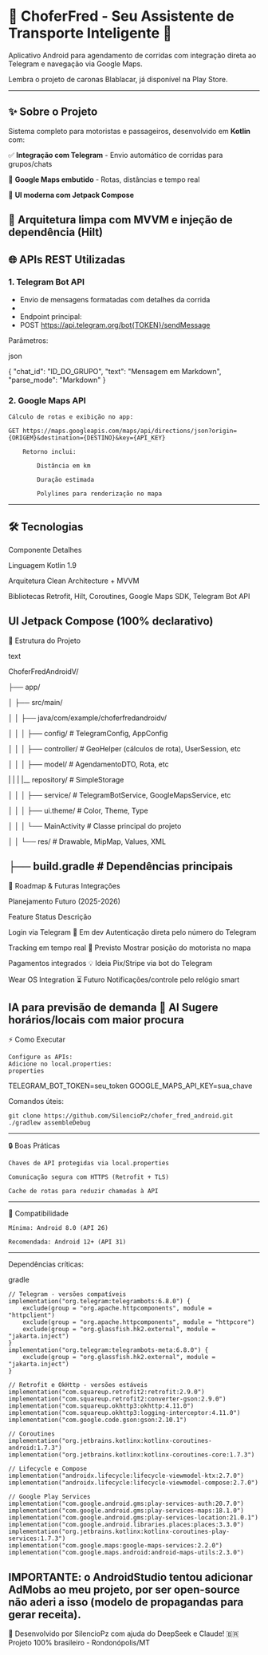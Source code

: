 # 🚖 ChoferFred - Seu Assistente de Transporte Inteligente 🚖  

Aplicativo Android para agendamento de corridas com integração direta ao Telegram e navegação via Google Maps.  

Lembra o projeto de caronas Blablacar, já disponível na Play Store.

------------------------------------------------------------------------------------------------------------------
## ✨ Sobre o Projeto  

Sistema completo para motoristas e passageiros, desenvolvido em **Kotlin** com:  

✅ **Integração com Telegram** - Envio automático de corridas para grupos/chats  

📍 **Google Maps embutido** - Rotas, distâncias e tempo real  

📱 **UI moderna com Jetpack Compose**  

🔌 **Arquitetura limpa** com MVVM e injeção de dependência (Hilt)  
------------------------------------------------------------------------------------------------------------------
## 🌐 APIs REST Utilizadas  

### **1. Telegram Bot API**  

- Envio de mensagens formatadas com detalhes da corrida
- 
- Endpoint principal:
- 
  POST https://api.telegram.org/bot{TOKEN}/sendMessage

Parâmetros:

json

{
  "chat_id": "ID_DO_GRUPO",
  "text": "Mensagem em Markdown",
  "parse_mode": "Markdown"
}

### **2. Google Maps API**

    Cálculo de rotas e exibição no app:

    GET https://maps.googleapis.com/maps/api/directions/json?origin={ORIGEM}&destination={DESTINO}&key={API_KEY}

        Retorno inclui:

            Distância em km

            Duração estimada

            Polylines para renderização no mapa
------------------------------------------------------------------------------------------------------------------
## 🛠️ Tecnologias

Componente	Detalhes

Linguagem	Kotlin 1.9

Arquitetura	Clean Architecture + MVVM

Bibliotecas	Retrofit, Hilt, Coroutines, Google Maps SDK, Telegram Bot API

UI	Jetpack Compose (100% declarativo)
------------------------------------------------------------------------------------------------------------------
📂 Estrutura do Projeto

text

ChoferFredAndroidV/

├── app/

│   ├── src/main/

│   │   ├── java/com/example/choferfredandroidv/

│   │   │   ├── config/        # TelegramConfig, AppConfig

│   │   │   ├── controller/    # GeoHelper (cálculos de rota), UserSession, etc

│   │   │   ├── model/         # AgendamentoDTO, Rota, etc

|   |   |   |__ repository/    # SimpleStorage

│   │   │   ├── service/       # TelegramBotService, GoogleMapsService, etc

│   │   │   ├── ui.theme/      # Color, Theme, Type

│   │   │   └── MainActivity   # Classe principal do projeto

│   │   └── res/               # Drawable, MipMap, Values, XML

├── build.gradle               # Dependências principais
------------------------------------------------------------------------------------------------------------------
🔮 Roadmap & Futuras Integrações

Planejamento Futuro (2025-2026)

Feature	                    Status	      Descrição

Login via Telegram	        🔄 Em dev	    Autenticação direta pelo número do Telegram

Tracking em tempo real	    🚀 Previsto	  Mostrar posição do motorista no mapa

Pagamentos integrados	      💡 Ideia    	Pix/Stripe via bot do Telegram

Wear OS Integration	        ⏳ Futuro	    Notificações/controle pelo relógio smart

IA para previsão de demanda	🧠 AI	    Sugere horários/locais com maior procura
------------------------------------------------------------------------------------------------------------------
⚡ Como Executar

    Configure as APIs:
    Adicione no local.properties:
    properties

TELEGRAM_BOT_TOKEN=seu_token
GOOGLE_MAPS_API_KEY=sua_chave

Comandos úteis:

    git clone https://github.com/SilencioPz/chofer_fred_android.git
    ./gradlew assembleDebug
------------------------------------------------------------------------------------------------------------------
🔒 Boas Práticas

    Chaves de API protegidas via local.properties

    Comunicação segura com HTTPS (Retrofit + TLS)

    Cache de rotas para reduzir chamadas à API
------------------------------------------------------------------------------------------------------------------
📌 Compatibilidade

    Mínima: Android 8.0 (API 26)

    Recomendada: Android 12+ (API 31)
------------------------------------------------------------------------------------------------------------------
Dependências críticas:

gradle

    // Telegram - versões compatíveis
    implementation("org.telegram:telegrambots:6.8.0") {
        exclude(group = "org.apache.httpcomponents", module = "httpclient")
        exclude(group = "org.apache.httpcomponents", module = "httpcore")
        exclude(group = "org.glassfish.hk2.external", module = "jakarta.inject")
    }
    implementation("org.telegram:telegrambots-meta:6.8.0") {
        exclude(group = "org.glassfish.hk2.external", module = "jakarta.inject")
    }

    // Retrofit e OkHttp - versões estáveis
    implementation("com.squareup.retrofit2:retrofit:2.9.0")
    implementation("com.squareup.retrofit2:converter-gson:2.9.0")
    implementation("com.squareup.okhttp3:okhttp:4.11.0")
    implementation("com.squareup.okhttp3:logging-interceptor:4.11.0")
    implementation("com.google.code.gson:gson:2.10.1")

    // Coroutines
    implementation("org.jetbrains.kotlinx:kotlinx-coroutines-android:1.7.3")
    implementation("org.jetbrains.kotlinx:kotlinx-coroutines-core:1.7.3")

    // Lifecycle e Compose
    implementation("androidx.lifecycle:lifecycle-viewmodel-ktx:2.7.0")
    implementation("androidx.lifecycle:lifecycle-viewmodel-compose:2.7.0")

    // Google Play Services
    implementation("com.google.android.gms:play-services-auth:20.7.0")
    implementation("com.google.android.gms:play-services-maps:18.1.0")
    implementation("com.google.android.gms:play-services-location:21.0.1")
    implementation("com.google.android.libraries.places:places:3.3.0")
    implementation("org.jetbrains.kotlinx:kotlinx-coroutines-play-services:1.7.3")
    implementation("com.google.maps:google-maps-services:2.2.0")
    implementation("com.google.maps.android:android-maps-utils:2.3.0")

  IMPORTANTE: o AndroidStudio tentou adicionar AdMobs ao meu projeto, por ser open-source não aderi a isso (modelo de propagandas para gerar receita).
------------------------------------------------------------------------------------------------------------------
🚀 Desenvolvido por SilencioPz com ajuda do DeepSeek e Claude!
🇧🇷 Projeto 100% brasileiro - Rondonópolis/MT

